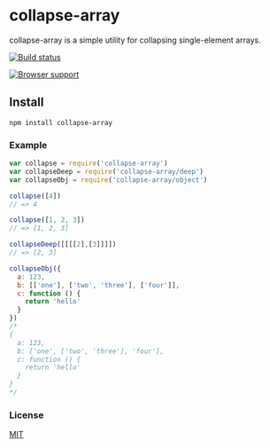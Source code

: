 # collapse-array
collapse-array is a simple utility for collapsing single-element arrays.

[![Build status](https://travis-ci.org/michaelrhodes/collapse-array.png?branch=master)](https://travis-ci.org/michaelrhodes/collapse-array)

[![Browser support](https://ci.testling.com/michaelrhodes/collapse-array.png)](https://ci.testling.com/michaelrhodes/collapse-array)

## Install
```
npm install collapse-array
```

### Example
``` js
var collapse = require('collapse-array')
var collapseDeep = require('collapse-array/deep')
var collapseObj = require('collapse-array/object')

collapse([4])
// => 4

collapse([1, 2, 3])
// => [1, 2, 3]

collapseDeep([[[[2],[3]]]])
// => [2, 3]

collapseObj({
  a: 123,
  b: [['one'], ['two', 'three'], ['four']],
  c: function () {
    return 'hello'
  }
})
/*
{
  a: 123,
  b: ['one', ['two', 'three'], 'four'],
  c: function () {
    return 'hello'
  }
}
*/
```

### License
[MIT](http://opensource.org/licenses/MIT)
